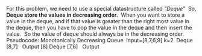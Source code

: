 For this problem, we need to use a special datastructure called *"Deque"*
​
So, **Deque store the values in decreasing order.**
​
When you want to store a value in the deque, and if that value is greater than the right most value in the deque, then you have to pop the value in the deque and then insert the value.
​
So the value of deque should always be in the decreasing order.
​
Pseudocode: Monotonically Decreasing Queue
​
Input=[8,7,6,9] k=2
​
Deque [8,7]    Output [8]
Deque [7,6]    Output
​
​
​
​
​
​